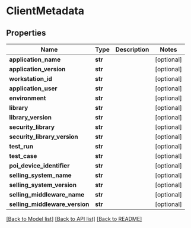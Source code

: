 # ClientMetadata

## Properties
Name | Type | Description | Notes
------------ | ------------- | ------------- | -------------
**application_name** | **str** |  | [optional] 
**application_version** | **str** |  | [optional] 
**workstation_id** | **str** |  | [optional] 
**application_user** | **str** |  | [optional] 
**environment** | **str** |  | [optional] 
**library** | **str** |  | [optional] 
**library_version** | **str** |  | [optional] 
**security_library** | **str** |  | [optional] 
**security_library_version** | **str** |  | [optional] 
**test_run** | **str** |  | [optional] 
**test_case** | **str** |  | [optional] 
**poi_device_identifier** | **str** |  | [optional] 
**selling_system_name** | **str** |  | [optional] 
**selling_system_version** | **str** |  | [optional] 
**selling_middleware_name** | **str** |  | [optional] 
**selling_middleware_version** | **str** |  | [optional] 

[[Back to Model list]](../README.md#documentation-for-models) [[Back to API list]](../README.md#documentation-for-api-endpoints) [[Back to README]](../README.md)


